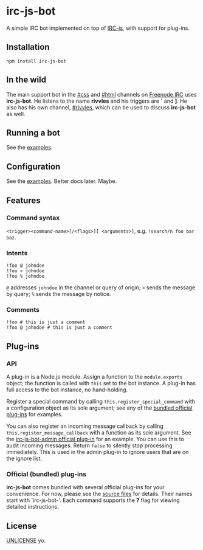 # irc-js-bot

A simple IRC bot implemented on top of [IRC-js](https://github.com/gf3/IRC-js), with support for plug-ins.

## Installation

	npm install irc-js-bot

## In the wild

The main support bot in the [#css](irc://irc.freenode.net/css) and [#html](irc://irc.freenode.net/html) channels on [Freenode IRC](http://freenode.net) uses **irc-js-bot**. He listens to the name **rivvles** and his triggers are **`** and **]**. He also has his own channel, [#rivvles](irc://irc.freenode.net/rivvles), which can be used to discuss **irc-js-bot** as well.

## Running a bot

See the [examples](/colin-aarts/irc-js-bot/tree/master/examples).

## Configuration

See the [examples](/colin-aarts/irc-js-bot/tree/master/examples). Better docs later. Maybe.

## Features

### Command syntax

`<trigger><command-name>[/<flags>][ <arguments>]`, e.g. `!search/n foo bar baz`.

### Intents

	!foo @ johndoe
	!foo > johndoe
	!foo % johndoe

`@` addresses `johndoe` in the channel or query of origin; `>` sends the message by query; `%` sends the message by notice.

### Comments

	!foo # this is just a comment
	!foo @ johndoe # this is just a comment

## Plug-ins

### API

A plug-in is a Node.js module. Assign a function to the `module.exports` object; the function is called with `this` set to the bot instance. A plug-in has full access to the bot instance, no hand-holding.

Register a special command by calling `this.register_special_command` with a configuration object as its sole argument; see any of the [bundled official plug-ins](/colin-aarts/irc-js-bot/tree/master/node_modules) for examples.

You can also register an incoming message callback by calling `this.register_message_callback` with a function as its sole argument. See the [irc-js-bot-admin official plug-in](/colin-aarts/irc-js-bot/tree/master/node_modules/irc-js-bot-admin) for an example. You can use this to audit incoming messages. Return `false` to silently stop processing immediately. This is used in the admin plug-in to ignore users that are on the ignore list.

### Official (bundled) plug-ins

**irc-js-bot** comes bundled with several official plug-ins for your convenience. For now, please see the [source files](/colin-aarts/irc-js-bot/tree/master/node_modules) for details. Their names start with 'irc-js-bot-'. Each command supports the **?** flag for viewing detailed instructions.

## License

[UNLICENSE](/colin-aarts/irc-js-bot/blob/master/UNLICENSE) yo.
